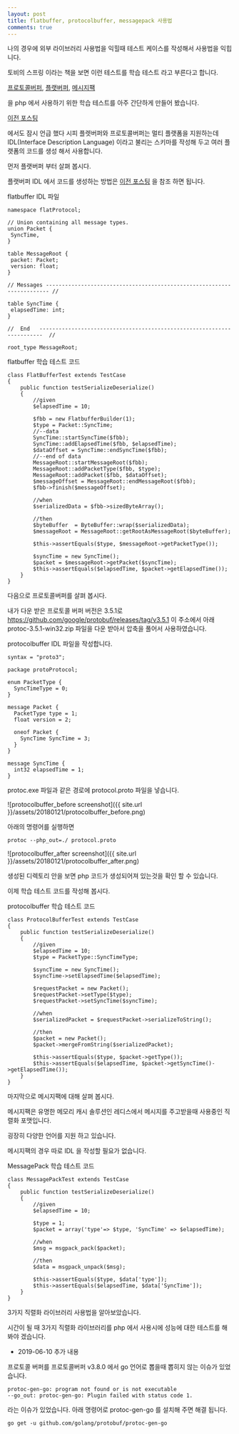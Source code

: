 ```yaml
---
layout: post
title: flatbuffer, protocolbuffer, messagepack 사용법
comments: true
---
```


나의 경우에 외부 라이브러리 사용법을 익힐때 테스트 케이스를 작성해서 사용법을 익힙니다.

토비의 스프링 이라는 책을 보면 이런 테스트를 학습 테스트 라고 부른다고 합니다.

[프로토콜버퍼](https://developers.google.com/protocol-buffers/),
[플랫버퍼](https://google.github.io/flatbuffers/),
[메시지팩](https://msgpack.org/)

을 php 에서 사용하기 위한 학습 테스트를 아주 간단하게 만들어 봤습니다.

[이전 포스팅](https://battlecook.github.io/2017/08/12/flatbuffer-cpu-usage-issue.html)

에서도 잠시 언급 했다 시피 플렛버퍼와 프로토콜버퍼는 멀티 플랫폼을 지원하는데 IDL(Interface Description Language) 이라고 불리는 스키마를 작성해 두고 여러 플랫폼의 코드를 생성 해서 사용합니다.

먼저 플랫버퍼 부터 살펴 봅시다.

플랫버퍼 IDL 에서 코드를 생성하는 방법은 [이전 포스팅](https://battlecook.github.io/2017/08/12/flatbuffer-cpu-usage-issue.html) 을 참조 하면 됩니다.

flatbuffer IDL 파일

```
namespace flatProtocol;

// Union containing all message types.
union Packet {
 SyncTime,
}

table MessageRoot {
 packet: Packet;
 version: float;
}

// Messages ----------------------------------------------------------------------- //

table SyncTime {
 elapsedTime: int;
}

//  End   -----------------------------------------------------------------------  //

root_type MessageRoot;
```

flatbuffer 학습 테스트 코드

```
class FlatBufferTest extends TestCase
{
    public function testSerializeDeserialize()
    {
        //given
        $elapsedTime = 10;

        $fbb = new FlatbufferBuilder(1);
        $type = Packet::SyncTime;
        //--data
        SyncTime::startSyncTime($fbb);
        SyncTime::addElapsedTime($fbb, $elapsedTime);
        $dataOffset = SyncTime::endSyncTime($fbb);
        //--end of data
        MessageRoot::startMessageRoot($fbb);
        MessageRoot::addPacketType($fbb, $type);
        MessageRoot::addPacket($fbb, $dataOffset);
        $messageOffset = MessageRoot::endMessageRoot($fbb);
        $fbb->finish($messageOffset);

        //when
        $serializedData = $fbb->sizedByteArray();

        //then
        $byteBuffer  = ByteBuffer::wrap($serializedData);
        $messageRoot = MessageRoot::getRootAsMessageRoot($byteBuffer);

        $this->assertEquals($type, $messageRoot->getPacketType());

        $syncTime = new SyncTime();
        $packet = $messageRoot->getPacket($syncTime);
        $this->assertEquals($elapsedTime, $packet->getElapsedTime());
    }
}

```

다음으로 프로토콜버퍼를 살펴 봅시다.

내가 다운 받은 프로토콜 버퍼 버전은 3.5.1로 https://github.com/google/protobuf/releases/tag/v3.5.1 이 주소에서 아래 protoc-3.5.1-win32.zip 파일을 다운 받아서 압축을 풀어서 사용하였습니다.

protocolbuffer IDL 파일을 작성합니다.

```
syntax = "proto3";

package protoProtocol;

enum PacketType {
  SyncTimeType = 0;
}

message Packet {
  PacketType type = 1;
  float version = 2;

  oneof Packet {
    SyncTime SyncTime = 3;
  }
}

message SyncTime {
  int32 elapsedTime = 1;
}
```

protoc.exe 파일과 같은 경로에 protocol.proto 파일을 넣습니다.

![protocolbuffer_before screenshot]({{ site.url }}/assets/20180121/protocolbuffer_before.png)

아래의 명령어를 실행하면

```
protoc --php_out=./ protocol.proto
```

![protocolbuffer_after screenshot]({{ site.url }}/assets/20180121/protocolbuffer_after.png)

생성된 디렉토리 안을 보면 php 코드가 생성되어져 있는것을 확인 할 수 있습니다.

이제 학습 테스트 코드를 작성해 봅시다.

protocolbuffer 학습 테스트 코드

```
class ProtocolBufferTest extends TestCase
{
    public function testSerializeDeserialize()
    {
        //given
        $elapsedTime = 10;
        $type = PacketType::SyncTimeType;

        $syncTime = new SyncTime();
        $syncTime->setElapsedTime($elapsedTime);

        $requestPacket = new Packet();
        $requestPacket->setType($type);
        $requestPacket->setSyncTime($syncTime);

        //when
        $serializedPacket = $requestPacket->serializeToString();

        //then
        $packet = new Packet();
        $packet->mergeFromString($serializedPacket);

        $this->assertEquals($type, $packet->getType());
        $this->assertEquals($elapsedTime, $packet->getSyncTime()->getElapsedTime());
    }
}

```

마지막으로 메시지팩에 대해 살펴 봅시다.

메시지팩은 유명한 메모리 캐시 솔루션인 레디스에서 메시지를 주고받을때 사용중인 직렬화 포맷입니다.

굉장히 다양한 언어를 지원 하고 있습니다.

메시지팩의 경우 따로 IDL 을 작성할 필요가 없습니다.

MessagePack 학습 테스트 코드

```
class MessagePackTest extends TestCase
{
    public function testSerializeDeserialize()
    {
        //given
        $elapsedTime = 10;

        $type = 1;
        $packet = array('type'=> $type, 'SyncTime' => $elapsedTime);

        //when
        $msg = msgpack_pack($packet);

        //then
        $data = msgpack_unpack($msg);

        $this->assertEquals($type, $data['type']);
        $this->assertEquals($elapsedTime, $data['SyncTime']);
    }
}

```

3가지 직렬화 라이브러리 사용법을 알아보았습니다.

시간이 될 때 3가지 직렬화 라이브러리를 php 에서 사용시에 성능에 대한 테스트를 해봐야 겠습니다.


+ 2019-06-10 추가 내용

프로토콜 버퍼를 프로토콜버퍼 v3.8.0 에서 go 언어로 뽑을때 뽑히지 않는 이슈가 있었습니다.
```
protoc-gen-go: program not found or is not executable
--go_out: protoc-gen-go: Plugin failed with status code 1.
```
라는 이슈가 있었습니다. 아래 명령어로 protoc-gen-go 를 설치해 주면 해결 됩니다.

```
go get -u github.com/golang/protobuf/protoc-gen-go
```


